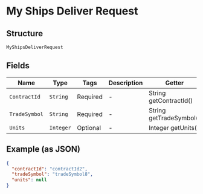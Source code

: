 
# My Ships Deliver Request

## Structure

`MyShipsDeliverRequest`

## Fields

| Name | Type | Tags | Description | Getter | Setter |
|  --- | --- | --- | --- | --- | --- |
| `ContractId` | `String` | Required | - | String getContractId() | setContractId(String contractId) |
| `TradeSymbol` | `String` | Required | - | String getTradeSymbol() | setTradeSymbol(String tradeSymbol) |
| `Units` | `Integer` | Optional | - | Integer getUnits() | setUnits(Integer units) |

## Example (as JSON)

```json
{
  "contractId": "contractId2",
  "tradeSymbol": "tradeSymbol8",
  "units": null
}
```

